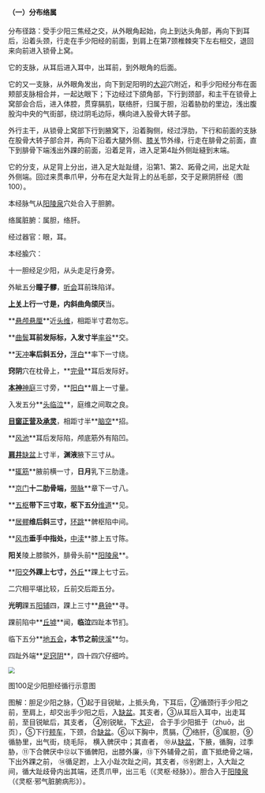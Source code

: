 #### （一）分布络属

分布径路：受手少阳三焦经之交，从外眼角起始，向上到达头角部，再向下到耳后，沿着头颈，行走在手少阳经的前面，到肩上在第7颈椎棘突下左右相交，退回来向前进入锁骨上窝。

它的支脉，从耳后进入耳中，出耳前，到外眼角的后面。

它的又一支脉，从外眼角发出，向下到足阳明的[大迎](https://www.gmzyjc.com/read/zjs/zjs3.1.1-3-0.1.3.3.5.md)穴附近，和手少阳经分布在面颊部支脉相合并，一起达眼下；下边经过下颌角部，下行到颈部，和主干在锁骨上窝部会合后，进入体腔，贯穿膈肌，联络肝，归属于胆，沿着胁肋的里边，浅出腹股沟中央的气街部，绕过阴毛边际，横向进入股骨大转子部。

外行主干，从锁骨上窝部下行到腋窝下，沿着胸侧，经过浮肋，下行和前面的支脉在股骨大转子部合并，再向下沿着大腿外侧、[膝关](https://www.gmzyjc.com/read/zjs/zjs3.1.9-12-0.0.4.3.7.md)节外缘，行走在腓骨之前面，直下到腓骨下端浅出外踝的前面，沿着足背，进入足第4趾外侧趾縫到末端。

它的分支，从足背上分出，进入足大趾趾缝，沿第1、第2、跖骨之间，出足大趾外侧端。回过来贯串爪甲，分布在足大趾背上的丛毛部，交于足厥阴肝经（图100）。

本经脉气从[阳陵泉](https://www.gmzyjc.com/read/zjs/zjs3.1.9-12-0.0.3.3.34.md)穴处合入于胆腑。

络属脏腑：属胆，络肝。

经过器官：眼，耳。

本经腧穴：

十一胆经足少阳，从头走足行身旁。

外眦五分**瞳子髎**，[听会](https://www.gmzyjc.com/read/zjs/zjs3.1.9-12-0.0.3.3.2.md)耳前珠陷详。 

**[上关](https://www.gmzyjc.com/read/zjs/zjs3.1.9-12-0.0.3.3.3.md)**上行一寸是，内斜曲角**颌厌**当。

**[悬颅](https://www.gmzyjc.com/read/zjs/zjs3.1.9-12-0.0.3.3.5.md)[悬厘](https://www.gmzyjc.com/read/zjs/zjs3.1.9-12-0.0.3.3.6.md)**近[头维](https://www.gmzyjc.com/read/zjs/zjs3.1.1-3-0.1.3.3.8.md)，相距半寸君勿忘。

**[曲鬓](https://www.gmzyjc.com/read/zjs/zjs3.1.9-12-0.0.3.3.7.md)**耳前发际标，入发寸半**[率谷](https://www.gmzyjc.com/read/zjs/zjs3.1.9-12-0.0.3.3.8.md)**交。

**[天冲](https://www.gmzyjc.com/read/zjs/zjs3.1.9-12-0.0.3.3.9.md)**率后斜五分，**[浮白](https://www.gmzyjc.com/read/zjs/zjs3.1.9-12-0.0.3.3.10.md)**率下一寸绕。

**窍阴**穴在枕骨上，**[完骨](https://www.gmzyjc.com/read/zjs/zjs3.1.9-12-0.0.3.3.12.md)**耳后发际好。

**[本神](https://www.gmzyjc.com/read/zjs/zjs3.1.9-12-0.0.3.3.13.md)**[神庭](https://www.gmzyjc.com/read/zjs/zjs3.2.2-0.0.1.3.24.md)三寸旁，**[阳白](https://www.gmzyjc.com/read/zjs/zjs3.1.9-12-0.0.3.3.14.md)**眉上一寸量。

入发五分**[头临泣](https://www.gmzyjc.com/read/zjs/zjs3.1.9-12-0.0.3.3.15.md)**，庭维之间取之良。

**[目窗](https://www.gmzyjc.com/read/zjs/zjs3.1.9-12-0.0.3.3.16.md)[正营](https://www.gmzyjc.com/read/zjs/zjs3.1.9-12-0.0.3.3.17.md)**及**[承灵](https://www.gmzyjc.com/read/zjs/zjs3.1.9-12-0.0.3.3.18.md)**，相距寸半**[脑空](https://www.gmzyjc.com/read/zjs/zjs3.1.9-12-0.0.3.3.19.md)**招。

**[风池](https://www.gmzyjc.com/read/zjs/zjs3.1.9-12-0.0.3.3.20.md)**耳后发际陷，颅底筋外有陷凹。

**[肩井](https://www.gmzyjc.com/read/zjs/zjs3.1.9-12-0.0.3.3.21.md)**[缺盆](https://www.gmzyjc.com/read/zjs/zjs3.1.1-3-0.1.3.3.12.md)上寸半，**渊液**腋下三寸从。

**[辄筋](https://www.gmzyjc.com/read/zjs/zjs3.1.9-12-0.0.3.3.23.md)**腋前横一寸，**日月**乳下三肋逢。

**[京门](https://www.gmzyjc.com/read/zjs/zjs3.1.9-12-0.0.3.3.25.md)**十二肋骨端，**[带脉](https://www.gmzyjc.com/read/zjs/zjs3.1.9-12-0.0.3.3.26.md)**章下一寸八。

**[五枢](https://www.gmzyjc.com/read/zjs/zjs3.1.9-12-0.0.3.3.27.md)**带下三寸取，枢下五分**[维道](https://www.gmzyjc.com/read/zjs/zjs3.1.9-12-0.0.3.3.28.md)**见。

**[居髎](https://www.gmzyjc.com/read/zjs/zjs3.1.9-12-0.0.3.3.29.md)**维后斜三寸，**[环跳](https://www.gmzyjc.com/read/zjs/zjs3.1.9-12-0.0.3.3.30.md)**髀枢陷中间。

**[风市](https://www.gmzyjc.com/read/zjs/zjs3.1.9-12-0.0.3.3.31.md)**垂手中指处，**[中渎](https://www.gmzyjc.com/read/zjs/zjs3.1.9-12-0.0.3.3.32.md)**膝上五寸陈。

**阳关**陵上膝髌外，腓骨头前**[阳陵泉](https://www.gmzyjc.com/read/zjs/zjs3.1.9-12-0.0.3.3.34.md)**。

**[阳交](https://www.gmzyjc.com/read/zjs/zjs3.1.9-12-0.0.3.3.35.md)**外踝上七寸，**[外丘](https://www.gmzyjc.com/read/zjs/zjs3.1.9-12-0.0.3.3.36.md)**踝上七寸云。

二穴相平堪比较，丘前交后距五分。

**光明**踝五[阳辅](https://www.gmzyjc.com/read/zjs/zjs3.1.9-12-0.0.3.3.38.md)四，踝上三寸**[悬钟](https://www.gmzyjc.com/read/zjs/zjs3.1.9-12-0.0.3.3.39.md)**寻。

踝前陷中**[丘墟](https://www.gmzyjc.com/read/zjs/zjs3.1.9-12-0.0.3.3.40.md)**闻，**临泣**四趾本节扪。

临下五分**[地五会](https://www.gmzyjc.com/read/zjs/zjs3.1.9-12-0.0.3.3.42.md)**，本节之前**[侠溪](https://www.gmzyjc.com/read/zjs/zjs3.1.9-12-0.0.3.3.43.md)**匀。

四趾外端**[足窍阴](https://www.gmzyjc.com/read/zjs/zjs3.1.9-12-0.0.3.3.44.md)**，四十四穴仔细吟。

<img src="img/图100.jpg" style="zoom:80%;" />

图100足少阳胆经循行示意图

图解：胆足少阳之脉，①起于目锐眦，上抵头角，下耳后，②循颈行手少阳之前，至肩上，却交出手少阳之后，入[缺盆](https://www.gmzyjc.com/read/zjs/zjs3.1.1-3-0.1.3.3.12.md)。其支者，③从耳后入耳中，出走耳前，至目锐眦后，其支者， ④别锐眦，下[大迎](https://www.gmzyjc.com/read/zjs/zjs3.1.1-3-0.1.3.3.5.md)， 合于手少阳抵于（zhuō，出页），⑤下行[颊车](https://www.gmzyjc.com/read/zjs/zjs3.1.1-3-0.1.3.3.6.md)，下颈，合[缺盆](https://www.gmzyjc.com/read/zjs/zjs3.1.1-3-0.1.3.3.12.md)。⑥以下胸中，贯膈，⑦络肝，⑧属胆，⑨循胁里，出气街，绕毛际， 横入髀厌中；其直者， ⑩从[缺盆](https://www.gmzyjc.com/read/zjs/zjs3.1.1-3-0.1.3.3.12.md)，下腋，循胸，过季胁，⑪下合髀厌中⑫以下循髀阳，出膝外廉，⑬下外辅骨之前，直下抵绝骨之端，下出外踝之前， ⑭循足跗，上入小趾次趾之间，其支者，⑮别跗上，入大趾之间，循大趾歧骨内出其端，还贯爪甲，出三毛（《灵枢·经脉》）。胆合入于[阳陵泉](https://www.gmzyjc.com/read/zjs/zjs3.1.9-12-0.0.3.3.34.md)（《灵枢·邪气脏腑病形》）。
